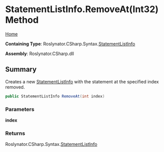 <a name="_top"></a>

# StatementListInfo\.RemoveAt\(Int32\) Method

[Home](../../../../../README.md#_top)

**Containing Type**: Roslynator\.CSharp\.Syntax\.[StatementListInfo](../README.md#_top)

**Assembly**: Roslynator\.CSharp\.dll

## Summary

Creates a new [StatementListInfo](../README.md#_top) with the statement at the specified index removed\.

```csharp
public StatementListInfo RemoveAt(int index)
```

### Parameters

**index**

### Returns

Roslynator\.CSharp\.Syntax\.[StatementListInfo](../README.md#_top)

